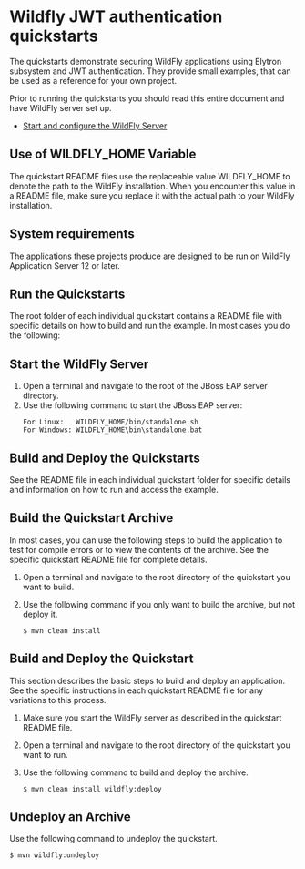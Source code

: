 # Wildfly JWT authentication quickstarts

The quickstarts demonstrate securing WildFly applications using Elytron subsystem and JWT authentication. They provide small examples, that can be used as a reference for your own project.

Prior to running the quickstarts you should read this entire document and have WildFly server set up.

* [Start and configure the WildFly Server](#wildfly-setup)

Use of WILDFLY_HOME Variable
-----------------------------------------

The quickstart README files use the replaceable value WILDFLY_HOME to denote the path to the WildFly installation. When you encounter this value in a README file, make sure you replace it with the actual path to your WildFly installation.


System requirements
-----------------------------------------
The applications these projects produce are designed to be run on WildFly Application Server 12 or later.


Run the Quickstarts
-----------------------------------------
The root folder of each individual quickstart contains a README file with specific details on how to build and run the example. In most cases you do the following:

<a id="wildfly-setup"></a>Start the WildFly Server
-----------------------------------------

1. Open a terminal and navigate to the root of the JBoss EAP server directory.
2. Use the following command to start the JBoss EAP server:
   ````
   For Linux:   WILDFLY_HOME/bin/standalone.sh
   For Windows: WILDFLY_HOME\bin\standalone.bat
   ````

Build and Deploy the Quickstarts
-----------------------------------------

See the README file in each individual quickstart folder for specific details and information on how to run and access the example.

Build the Quickstart Archive
-----------------------------------

In most cases, you can use the following steps to build the application to test for compile errors or to view the contents of the archive. See the specific quickstart README file for complete details.

1. Open a terminal and navigate to the root directory of the quickstart you want to build.

2. Use the following command if you only want to build the archive, but not deploy it.

    ````
    $ mvn clean install
    ````

Build and Deploy the Quickstart
---------------------------------

This section describes the basic steps to build and deploy an application. See the specific instructions in each quickstart README file for any variations to this process.

1. Make sure you start the WildFly server as described in the quickstart README file.

2. Open a terminal and navigate to the root directory of the quickstart you want to run.

3. Use the following command to build and deploy the archive.

    ````
    $ mvn clean install wildfly:deploy
    ````

Undeploy an Archive
------------------------------

Use the following command to undeploy the quickstart.
    
    $ mvn wildfly:undeploy
    
